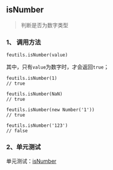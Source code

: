 ## isNumber

> 判断是否为数字类型

### 1、 调用方法

```
feutils.isNumber(value)
```

其中，只有`value`为数字时，才会返回`true`；

```
feutils.isNumber(1)   
// true

feutils.isNumber(NaN)  
// true

feutils.isNumber(new Number('1')) 
// true

feutils.isNumber('123') 
// false
```

### 2、单元测试

单元测试：[isNumber](http://www.zhangyunling.com/study/feutils/#isNumber)